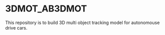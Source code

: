 # 3DMOT_AB3DMOT
This repository is to build 3D multi object tracking model for autonomouse drive cars.
